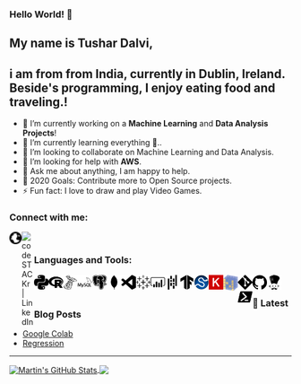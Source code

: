### Hello World! 👋

## My name is Tushar Dalvi, 
## i am from from India, currently in Dublin, Ireland. Beside's programming, I enjoy eating food and traveling.!

- 🔭 I’m currently working on a <b>Machine Learning</b> and <b>Data Analysis Projects</b>!
- 🌱 I’m currently learning everything 🤣..
- 👯 I’m looking to collaborate on Machine Learning and Data Analysis.
- 🤔 I’m looking for help with <b>AWS</b>.
- 💬 Ask me about anything, I am happy to help.
- 🥅 2020 Goals: Contribute more to Open Source projects.
- ⚡ Fun fact: I love to draw and play Video Games.




### Connect with me:

[<img align="left" alt="codeSTACKr.com" width="22px" src="https://raw.githubusercontent.com/iconic/open-iconic/master/svg/globe.svg" />][website]
[<img align="left" alt="codeSTACKr | LinkedIn" width="22px" src="https://cdn.jsdelivr.net/npm/simple-icons@v3/icons/linkedin.svg" />][linkedin]

<br />

### Languages and Tools:

<img align="left" alt="Python" width="26px" src="https://github.com/TD91988/TD91988/blob/master/svg/python.svg" />
<img align="left" alt="R" width="26px" src="https://github.com/TD91988/TD91988/blob/master/svg/r.svg" />
<img align="left" alt="Microsoft SQL Server" width="26px" src="https://github.com/TD91988/TD91988/blob/master/svg/microsoftsqlserver.svg" />
<img align="left" alt="MySQL" width="26px" src="https://github.com/TD91988/TD91988/blob/master/svg/mysql.svg" />
<img align="left" alt="PostGreSQL" width="26px" src="https://github.com/TD91988/TD91988/blob/master/svg/postgresql.svg" />
<img align="left" alt="MongoDB" width="26px" src="https://github.com/TD91988/TD91988/blob/master/svg/mongodb.svg" />
<img align="left" alt="Visual Studio Code" width="26px" src="https://github.com/TD91988/TD91988/blob/master/svg/visualstudiocode.svg" />
<img align="left" alt="Tableau" width="26px" src="https://github.com/TD91988/TD91988/blob/master/svg/tableau.svg" />
<img align="left" alt="Power BI" width="26px" src="https://github.com/TD91988/TD91988/blob/master/svg/powerbi.svg" />
<img align="left" alt="Pandas" width="26px" src="https://github.com/TD91988/TD91988/blob/master/svg/pandas.svg" />
<img align="left" alt="TensorFlow" width="26px" src="https://github.com/TD91988/TD91988/blob/master/svg/tensorflow.svg" />
<img align="left" alt="Scipy" width="26px" src="https://github.com/TD91988/TD91988/blob/master/svg/scipy.svg" />
<img align="left" alt="Keras" width="26px" src="https://github.com/TD91988/TD91988/blob/master/svg/keras.svg" />
<img align="left" alt="Numpy" width="26px" src="https://github.com/TD91988/TD91988/blob/master/svg/numpy-logo.svg" />
<img align="left" alt="git" width="26px" src="https://github.com/TD91988/TD91988/blob/master/svg/git.svg" />
<img align="left" alt="github" width="26px" src="https://github.com/TD91988/TD91988/blob/master/svg/github.svg" />
<img align="left" alt="codechef" width="26px" src="https://github.com/TD91988/TD91988/blob/master/svg/codechef.svg" />
<img align="left" alt="powershell" width="26px" src="https://github.com/TD91988/TD91988/blob/master/svg/powershell.svg" />


<br />

### 📕 Latest Blog Posts
<!-- BLOG-POST-LIST:START -->
- [Google Colab](https://tushardalvi.com/colab/)
- [Regression](https://tushardalvi.com/regression/)
<!-- BLOG-POST-LIST:END -->

---

[website]: https://tushardalvi.com/
[linkedin]: https://linkedin.com/in/tusharsdalvi/


<a href="https://github.com/TD91988/TD91988">
  <img align="center" src="https://github-readme-stats.vercel.app/api?username=TD91988&show_icons=true&line_height=27&count_private=true&title_color=ffffff&text_color=c9cacc&icon_color=2bbc8a&bg_color=1d1f21" alt="Martin's GitHub Stats" />
</a>
<a href="https://github.com/TD91988/TD91988">
  <img align="center" src="https://github-readme-stats.vercel.app/api/top-langs/?username=TD91988&hide=java,html&title_color=ffffff&text_color=c9cacc&icon_color=2bbc8a&bg_color=1d1f21" />
</a>
